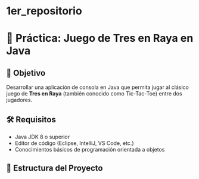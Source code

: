# 1er_repositorio

# 🧠 Práctica: Juego de Tres en Raya en Java

## 🎯 Objetivo
Desarrollar una aplicación de consola en Java que permita jugar al clásico juego de **Tres en Raya** (también conocido como Tic-Tac-Toe) entre dos jugadores.

## 🛠️ Requisitos
- Java JDK 8 o superior
- Editor de código (Eclipse, IntelliJ, VS Code, etc.)
- Conocimientos básicos de programación orientada a objetos

## 📁 Estructura del Proyecto
